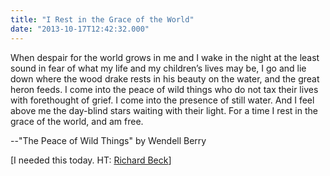 ```yaml
---
title: "I Rest in the Grace of the World"
date: "2013-10-17T12:42:32.000"
---
```


When despair for the world grows in me and I wake in the night at the least sound in fear of what my life and my children’s lives may be, I go and lie down where the wood drake rests in his beauty on the water, and the great heron feeds. I come into the peace of wild things who do not tax their lives with forethought of grief. I come into the presence of still water. And I feel above me the day-blind stars waiting with their light. For a time I rest in the grace of the world, and am free.

\--"The Peace of Wild Things" by Wendell Berry

\[I needed this today. HT: [Richard Beck](http://experimentaltheology.blogspot.com/2013/10/i-rest-in-grace-of-world.html)\]
